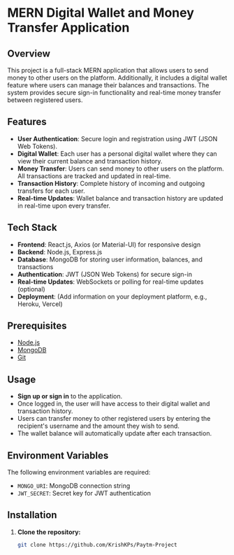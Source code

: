 # MERN Digital Wallet and Money Transfer Application

## Overview

This project is a full-stack MERN application that allows users to send money to other users on the platform. Additionally, it includes a digital wallet feature where users can manage their balances and transactions. The system provides secure sign-in functionality and real-time money transfer between registered users.

## Features

- **User Authentication**: Secure login and registration using JWT (JSON Web Tokens).
- **Digital Wallet**: Each user has a personal digital wallet where they can view their current balance and transaction history.
- **Money Transfer**: Users can send money to other users on the platform. All transactions are tracked and updated in real-time.
- **Transaction History**: Complete history of incoming and outgoing transfers for each user.
- **Real-time Updates**: Wallet balance and transaction history are updated in real-time upon every transfer.

## Tech Stack

- **Frontend**: React.js, Axios (or Material-UI) for responsive design
- **Backend**: Node.js, Express.js
- **Database**: MongoDB for storing user information, balances, and transactions
- **Authentication**: JWT (JSON Web Tokens) for secure sign-in
- **Real-time Updates**: WebSockets or polling for real-time updates (optional)
- **Deployment**: (Add information on your deployment platform, e.g., Heroku, Vercel)

## Prerequisites

- [Node.js](https://nodejs.org/)
- [MongoDB](https://www.mongodb.com/)
- [Git](https://git-scm.com/)

## Usage

- **Sign up or sign in** to the application.
- Once logged in, the user will have access to their digital wallet and transaction history.
- Users can transfer money to other registered users by entering the recipient's username and the amount they wish to send.
- The wallet balance will automatically update after each transaction.

## Environment Variables

The following environment variables are required:

- `MONGO_URI`: MongoDB connection string
- `JWT_SECRET`: Secret key for JWT authentication


## Installation

1. **Clone the repository:**

   ```bash
   git clone https://github.com/KrishKPs/Paytm-Project
